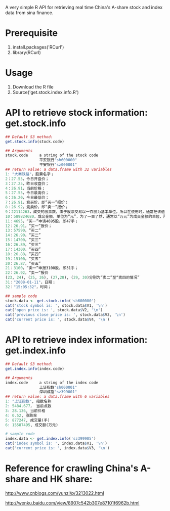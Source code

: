 ﻿A very simple R API for retrieving real time China's A-share stock and index data from sina finance.

Prerequisite
=======
1. install.packages('RCurl')
2. library(RCurl)

Usage
=======
1. Download the R file
2. Source('get.stock.index.info.R')

API to retrieve stock information: get.stock.info
=======
```R
## Default S3 method:
get.stock.info(stock.code)

## Arguments
stock.code     a string of the stock code 
               平安银行"sh600000"
			   平安银行"sz000001"
## return value: a data.frame with 32 variables
1: "大秦铁路"，股票名字；
2：27.55，今日开盘价；
3：27.25，昨日收盘价；
4：26.91，当前价格；
5：27.55，今日最高价；
6：26.20，今日最低价；
7：26.91，竞买价，即“买一”报价；
8：26.92，竞卖价，即“卖一”报价；
9：22114263，成交的股票数，由于股票交易以一百股为基本单位，所以在使用时，通常把该值除以一百；
10：589824680，成交金额，单位为“元”，为了一目了然，通常以“万元”为成交金额的单位，所以通常把该值除以一万；
11：4695，“买一”申请4695股，即47手；
12：26.91，“买一”报价；
13：57590，“买二”
14：26.90，“买二”
15：14700，“买三”
16：26.89，“买三”
17：14300，“买四”
18：26.88，“买四”
19：15100，“买五”
20：26.87，“买五”
21：3100，“卖一”申报3100股，即31手；
22：26.92，“卖一”报价
(23, 24), (25, 26), (27,28), (29, 30)分别为“卖二”至“卖四的情况”
31："2008-01-11"，日期；
32："15:05:32"，时间；

## sample code
stock.data <- get.stock.info('sh600000')
cat('stock symbol is: ', stock.data$V1, '\n')
cat('open price is: ', stock.data$V2, '\n')
cat('previous close price is: ', stock.data$V3, '\n')			   
cat('current price is: ', stock.data$V4, '\n')			   
```
API to retrieve index information: get.index.info
=======
```R
## Default S3 method:
get.index.info(index.code)

## Arguments
index.code     a string of the index code 
               上证指数"sh000001"
			   深圳成指"sz399001"
## return value: a data.frame with 6 variables
1: "上证指数", 指数名称
2: 5484.677， 当前点数
3: 28.136, 当前价格
4: 0.52, 涨跌率
5: 877247, 成交量(手)
6: 15587495, 成交额(万元)

# sample code
index.data <- get.index.info('sz399905')
cat('index symbol is: ', index.data$V1, '\n')		   
cat('current price is: ', index.data$V3, '\n')	
```
Reference for crawling China's A-share and HK share:
===
http://www.cnblogs.com/yunzi/p/3213022.html

http://wenku.baidu.com/view/8907c542b307e87101f6962b.html